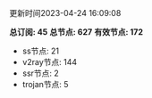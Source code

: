 更新时间2023-04-24 16:09:08

**总订阅: 45**
**总节点: 627**
**有效节点: 172**
- ss节点: 21
- v2ray节点: 144
- ssr节点: 2
- trojan节点: 5
